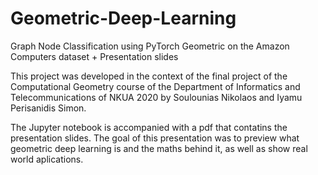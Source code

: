 # Geometric-Deep-Learning
Graph Node Classification using PyTorch Geometric on the Amazon Computers dataset + Presentation slides

This project was developed in the context of the final project of the Computational Geometry course of the Department of Informatics and Telecommunications of NKUA 2020 by Soulounias Nikolaos and Iyamu Perisanidis Simon.

The Jupyter notebook is accompanied with a pdf that contatins the presentation slides. The goal of this presentation was to preview what geometric deep learning is and the maths behind it, as well as show real world aplications.
